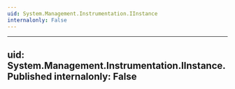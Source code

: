 ```yaml
---
uid: System.Management.Instrumentation.IInstance
internalonly: False
---
```


---
uid: System.Management.Instrumentation.IInstance.Published
internalonly: False
---
